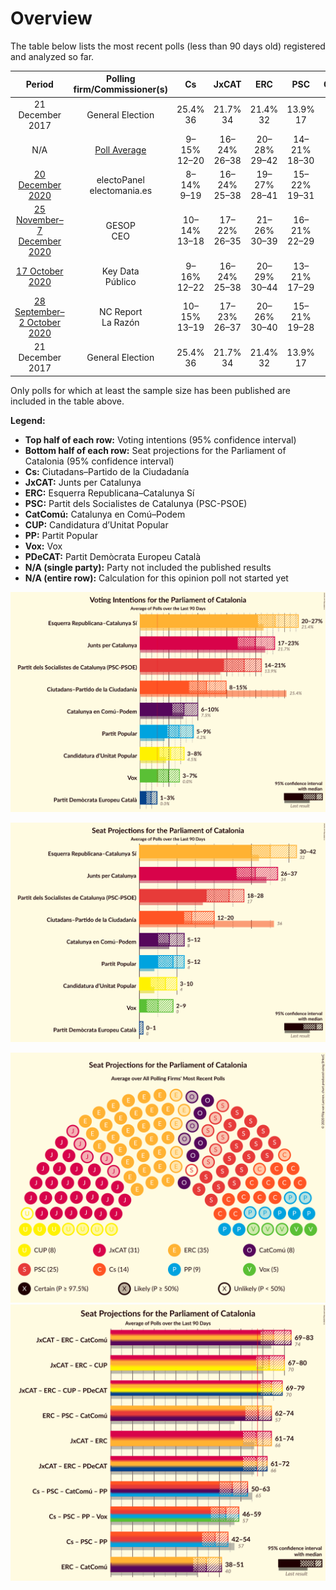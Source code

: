 # Overview

The table below lists the most recent polls (less than 90 days old) registered and analyzed so far.

| Period     | Polling firm/Commissioner(s) | Cs | JxCAT | ERC | PSC | CatComú | CUP | PP | Vox | PDeCAT |
|:----------:|:----------------------------:|:--:|:--:|:--:|:--:|:--:|:--:|:--:|:--:|:--:|
| 21 December 2017 | General Election | 25.4% <br> 36 | 21.7% <br> 34 | 21.4% <br> 32 | 13.9% <br> 17 | 7.5% <br> 8 | 4.5% <br> 4 | 4.2% <br> 4 | 0.0% <br> 0 | 0.0% <br> 0 |
| N/A | [Poll Average](average.html) | 9–15% <br> 12–20 | 16–24% <br> 26–38 | 20–28% <br> 29–42 | 14–21% <br> 18–30 | 5–10% <br> 5–13 | 3–8% <br> 2–10 | 5–9% <br> 5–12 | 3–7% <br> 2–9 | 1–3% <br> 0–1 |
| [20 December 2020](2020-12-20-electoPanel.html) | electoPanel <br> electomania.es | 8–14% <br> 9–19 | 16–24% <br> 25–38 | 19–27% <br> 28–41 | 15–22% <br> 19–31 | 5–11% <br> 5–13 | 3–8% <br> 3–10 | 4–9% <br> 5–13 | 3–8% <br> 3–10 | 1–4% <br> 0–4 |
| [25 November–7 December 2020](2020-12-07-GESOP.html) | GESOP <br> CEO | 10–14% <br> 13–18 | 17–22% <br> 26–35 | 21–26% <br> 30–39 | 16–21% <br> 22–29 | 5–9% <br> 5–10 | 5–8% <br> 6–11 | 5–8% <br> 5–10 | 3–6% <br> 3–7 | 1–3% <br> 0–1 |
| [17 October 2020](2020-10-17-KeyData.html) | Key Data <br> Público | 9–16% <br> 12–22 | 16–24% <br> 25–38 | 20–29% <br> 30–44 | 13–21% <br> 17–29 | 5–11% <br> 5–14 | 3–7% <br> 0–9 | 4–9% <br> 5–12 | 3–7% <br> 0–9 | N/A <br> N/A |
| [28 September–2 October 2020](2020-10-02-NCReport.html) | NC Report <br> La Razón | 10–15% <br> 13–19 | 17–23% <br> 26–37 | 20–26% <br> 30–40 | 15–21% <br> 19–28 | 6–10% <br> 6–12 | 3–6% <br> 2–8 | 6–10% <br> 7–13 | 4–7% <br> 3–8 | N/A <br> N/A |
| 21 December 2017 | General Election | 25.4% <br> 36 | 21.7% <br> 34 | 21.4% <br> 32 | 13.9% <br> 17 | 7.5% <br> 8 | 4.5% <br> 4 | 4.2% <br> 4 | 0.0% <br> 0 | 0.0% <br> 0 |

Only polls for which at least the sample size has been published are included in the table above.

**Legend:**
+ **Top half of each row:** Voting intentions (95% confidence interval)
+ **Bottom half of each row:** Seat projections for the Parliament of Catalonia (95% confidence interval)
+ **Cs:** Ciutadans–Partido de la Ciudadanía
+ **JxCAT:** Junts per Catalunya
+ **ERC:** Esquerra Republicana–Catalunya Sí
+ **PSC:** Partit dels Socialistes de Catalunya (PSC-PSOE)
+ **CatComú:** Catalunya en Comú–Podem
+ **CUP:** Candidatura d’Unitat Popular
+ **PP:** Partit Popular
+ **Vox:** Vox
+ **PDeCAT:** Partit Demòcrata Europeu Català
+ **N/A (single party):** Party not included the published results
+ **N/A (entire row):** Calculation for this opinion poll not started yet


![Graph with voting intentions not yet produced](average.png "Voting Intentions")

![Graph with seats not yet produced](average-seats.png "Seats")

![Graph with seating plan not yet produced](average-seating-plan.png "Seating Plan")
![Graph with coalitions seats not yet produced](average-coalitions-seats.png "Coalitions Seats")
